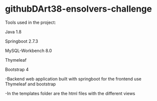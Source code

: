 # githubDArt38-ensolvers-challenge


Tools used in the project:

  Java 1.8
  
  Springboot 2.7.3
  
  MySQL-Workbench 8.0 
  
  Thymeleaf
  
  Bootstrap 4


-Backend web application built with springboot for the frontend use Thymeleaf and bootstrap

-In the templates folder are the html files with the different views


